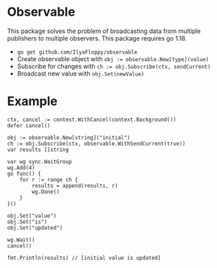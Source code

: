 # Observable

This package solves the problem of broadcasting data from multiple publishers to multiple observers.
This package requires go 1.18.

- `go get github.com/IlyaFloppy/observable`
- Create observable object with `obj := observable.New[type](value)`
- Subscribe for changes with `ch := obj.Subscribe(ctx, sendCurrent)`
- Broadcast new value with `obj.Set(newValue)`
# Example

```golang
ctx, cancel := context.WithCancel(context.Background())
defer cancel()

obj := observable.New[string]("initial")
ch := obj.Subscribe(ctx, observable.WithSendCurrent(true))
var results []string

var wg sync.WaitGroup
wg.Add(4)
go func() {
    for r := range ch {
        results = append(results, r)
        wg.Done()
    }
}()

obj.Set("value")
obj.Set("is")
obj.Set("updated")

wg.Wait()
cancel()

fmt.Println(results) // [initial value is updated]
```
